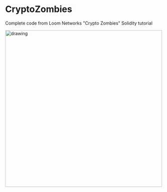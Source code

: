 # CryptoZombies
Complete code from Loom Networks "Crypto Zombies" Solidity tutorial 

<img src="https://user-images.githubusercontent.com/61299527/173169381-50559426-c1e0-4908-b61c-67a9cf9aaee4.png" alt="drawing" width="500px" align="middle"/>


